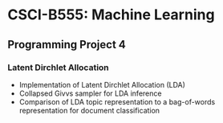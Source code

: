 # CSCI-B555: Machine Learning
## Programming Project 4
### Latent Dirchlet Allocation

- Implementation of Latent Dirchlet Allocation (LDA)
- Collapsed Givvs sampler for LDA inference
- Comparison of LDA topic representation to a bag-of-words representation for document classification
